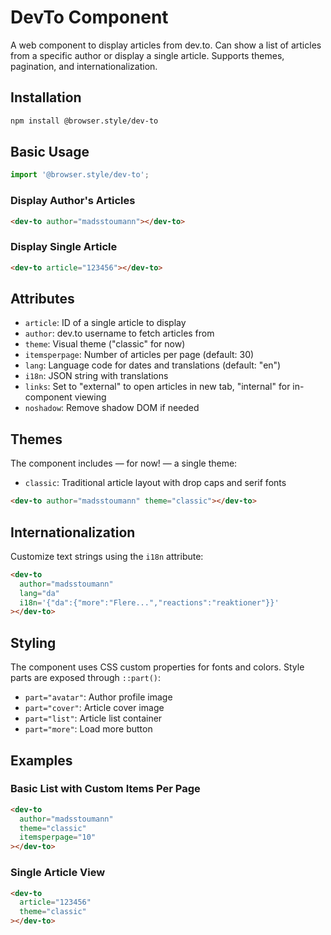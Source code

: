 # DevTo Component

A web component to display articles from dev.to. Can show a list of articles from a specific author or display a single article. Supports themes, pagination, and internationalization.

## Installation

```bash
npm install @browser.style/dev-to
```

## Basic Usage

```javascript
import '@browser.style/dev-to';
```

### Display Author's Articles
```html
<dev-to author="madsstoumann"></dev-to>
```

### Display Single Article
```html
<dev-to article="123456"></dev-to>
```

## Attributes

- `article`: ID of a single article to display
- `author`: dev.to username to fetch articles from
- `theme`: Visual theme ("classic" for now)
- `itemsperpage`: Number of articles per page (default: 30)
- `lang`: Language code for dates and translations (default: "en")
- `i18n`: JSON string with translations
- `links`: Set to "external" to open articles in new tab, "internal" for in-component viewing
- `noshadow`: Remove shadow DOM if needed

## Themes
The component includes — for now! — a single theme:
- `classic`: Traditional article layout with drop caps and serif fonts

```html
<dev-to author="madsstoumann" theme="classic"></dev-to>
```

## Internationalization
Customize text strings using the `i18n` attribute:

```html
<dev-to 
  author="madsstoumann"
  lang="da"
  i18n='{"da":{"more":"Flere...","reactions":"reaktioner"}}'
></dev-to>
```

## Styling
The component uses CSS custom properties for fonts and colors. Style parts are exposed through `::part()`:
- `part="avatar"`: Author profile image
- `part="cover"`: Article cover image
- `part="list"`: Article list container
- `part="more"`: Load more button

## Examples

### Basic List with Custom Items Per Page
```html
<dev-to 
  author="madsstoumann" 
  theme="classic" 
  itemsperpage="10"
></dev-to>
```

### Single Article View
```html
<dev-to 
  article="123456" 
  theme="classic"
></dev-to>
```

